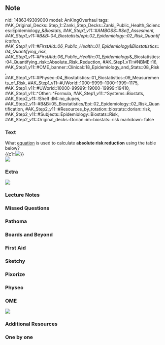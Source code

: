 ## Note
nid: 1486349309000
model: AnKingOverhaul
tags: #AK_Original_Decks::Step_1::Zanki_Step_Decks::Zanki_Public_Health_Sciences::Epidemiology_&_Biostats, #AK_Step1_v11::#AMBOSS::#Self_Assesment, #AK_Step1_v11::#B&B::04_Biostatists/epi::02_Epidemiology::02_Risk_Quantification, #AK_Step1_v11::#FirstAid::06_Public_Health::01_Epidemiology_&_Biostatistics::04_Quantifying_risk, #AK_Step1_v11::#FirstAid::06_Public_Health::01_Epidemiology_&_Biostatistics::04_Quantifying_risk::Absolute_Risk_Reduction, #AK_Step1_v11::#NBME::16, #AK_Step1_v11::#OME_banner::Clinical::18_Epidemiology_and_Stats::08_Risk, #AK_Step1_v11::#Physeo::04_Biostatistics::01_Biostatistics::09_Measurements_of_Risk, #AK_Step1_v11::#UWorld::1000-9999::1000-1999::1175, #AK_Step1_v11::#UWorld::10000-99999::19000-19999::19410, #AK_Step1_v11::^Other::^Formula, #AK_Step1_v11::^Systems::Biostats, #AK_Step2_v11::!Shelf::IM::no_dupes, #AK_Step2_v11::#B&B::05_Biostatistics/Epi::02_Epidemiology::02_Risk_Quantification, #AK_Step2_v11::#Resources_by_rotation::biostats::dorian::risk, #AK_Step2_v11::#Subjects::Epidemiology::Biostats::Risk, #AK_Step2_v11::Original_decks::Dorian::im::biostats::risk
markdown: false

### Text
<div>
  What <u>equation</u> is used to calculate <b>absolute risk
  reduction</b> using the table below?
  <div>
    {{c1::<img src="paste-330901460353076.jpg">}}
  </div>
  <div><img src="paste-330175610880168.jpg"></div>
</div>

### Extra
<img src="paste-3210913255522305.jpg">

### Lecture Notes


### Missed Questions


### Pathoma


### Boards and Beyond


### First Aid


### Sketchy


### Pixorize


### Physeo


### OME
<div class="ome-widget">
  <a href=
  "https://onlinemeded.org/spa/epidemiology-and-stats/risk/acquire?ref=anki">
  <img src="_OME_AnkiFlashcards_Lesson_2.png"></a>
</div>

### Additional Resources


### One by one

